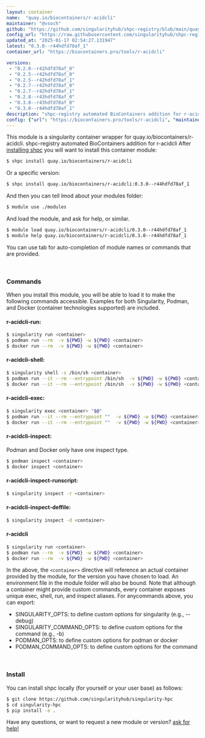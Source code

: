 ```yaml
---
layout: container
name:  "quay.io/biocontainers/r-acidcli"
maintainer: "@vsoch"
github: "https://github.com/singularityhub/shpc-registry/blob/main/quay.io/biocontainers/r-acidcli/container.yaml"
config_url: "https://raw.githubusercontent.com/singularityhub/shpc-registry/main/quay.io/biocontainers/r-acidcli/container.yaml"
updated_at: "2025-01-17 02:54:27.131947"
latest: "0.3.0--r44hdfd78af_1"
container_url: "https://biocontainers.pro/tools/r-acidcli"

versions:
 - "0.2.0--r41hdfd78af_0"
 - "0.2.5--r42hdfd78af_0"
 - "0.2.5--r42hdfd78af_1"
 - "0.2.7--r42hdfd78af_0"
 - "0.2.7--r42hdfd78af_1"
 - "0.2.8--r43hdfd78af_0"
 - "0.3.0--r43hdfd78af_0"
 - "0.3.0--r44hdfd78af_1"
description: "shpc-registry automated BioContainers addition for r-acidcli"
config: {"url": "https://biocontainers.pro/tools/r-acidcli", "maintainer": "@vsoch", "description": "shpc-registry automated BioContainers addition for r-acidcli", "latest": {"0.3.0--r44hdfd78af_1": "sha256:63026fff7df18176f26d3c727837cf084632224b99a1c6644d8a90c25bb883f5"}, "tags": {"0.2.0--r41hdfd78af_0": "sha256:9a36d78a939ef97ccaa9ecdc4f7f9873c5af3155c740e1e18fb20f74acd54a2e", "0.2.5--r42hdfd78af_0": "sha256:8af160273025875429f3318b9e6fe69a6cc05df3616b02e74ba8d6a16c4e0b94", "0.2.5--r42hdfd78af_1": "sha256:63db18130bc765abfc42ed08eb9770bd9765bf09a908dd8585aca000892f9f01", "0.2.7--r42hdfd78af_0": "sha256:62dbf9f522d4950e4a8e87b0c96715619f4207cf1d62a3e59aa3259f4f789c6c", "0.2.7--r42hdfd78af_1": "sha256:04156c07eb788ff9d13fbf8d730ebacb1faff524bd48402921ea28ec695f5a17", "0.2.8--r43hdfd78af_0": "sha256:e9d7a33ed9f5c94f12d93099677b0c1f805ca617cd13a6f91ddfb37f851b2b07", "0.3.0--r43hdfd78af_0": "sha256:d3714ddfac9026d4edc0c17291d136357c7621637108fbe44ba692f4e1f7a3ac", "0.3.0--r44hdfd78af_1": "sha256:63026fff7df18176f26d3c727837cf084632224b99a1c6644d8a90c25bb883f5"}, "docker": "quay.io/biocontainers/r-acidcli"}
---
```


This module is a singularity container wrapper for quay.io/biocontainers/r-acidcli.
shpc-registry automated BioContainers addition for r-acidcli
After [installing shpc](#install) you will want to install this container module:


```bash
$ shpc install quay.io/biocontainers/r-acidcli
```

Or a specific version:

```bash
$ shpc install quay.io/biocontainers/r-acidcli:0.3.0--r44hdfd78af_1
```

And then you can tell lmod about your modules folder:

```bash
$ module use ./modules
```

And load the module, and ask for help, or similar.

```bash
$ module load quay.io/biocontainers/r-acidcli/0.3.0--r44hdfd78af_1
$ module help quay.io/biocontainers/r-acidcli/0.3.0--r44hdfd78af_1
```

You can use tab for auto-completion of module names or commands that are provided.

<br>

### Commands

When you install this module, you will be able to load it to make the following commands accessible.
Examples for both Singularity, Podman, and Docker (container technologies supported) are included.

#### r-acidcli-run:

```bash
$ singularity run <container>
$ podman run --rm  -v ${PWD} -w ${PWD} <container>
$ docker run --rm  -v ${PWD} -w ${PWD} <container>
```

#### r-acidcli-shell:

```bash
$ singularity shell -s /bin/sh <container>
$ podman run --it --rm --entrypoint /bin/sh  -v ${PWD} -w ${PWD} <container>
$ docker run --it --rm --entrypoint /bin/sh  -v ${PWD} -w ${PWD} <container>
```

#### r-acidcli-exec:

```bash
$ singularity exec <container> "$@"
$ podman run --it --rm --entrypoint ""  -v ${PWD} -w ${PWD} <container> "$@"
$ docker run --it --rm --entrypoint ""  -v ${PWD} -w ${PWD} <container> "$@"
```

#### r-acidcli-inspect:

Podman and Docker only have one inspect type.

```bash
$ podman inspect <container>
$ docker inspect <container>
```

#### r-acidcli-inspect-runscript:

```bash
$ singularity inspect -r <container>
```

#### r-acidcli-inspect-deffile:

```bash
$ singularity inspect -d <container>
```



#### r-acidcli

```bash
$ singularity run <container>
$ podman run --rm  -v ${PWD} -w ${PWD} <container>
$ docker run --rm  -v ${PWD} -w ${PWD} <container>
```


In the above, the `<container>` directive will reference an actual container provided
by the module, for the version you have chosen to load. An environment file in the
module folder will also be bound. Note that although a container
might provide custom commands, every container exposes unique exec, shell, run, and
inspect aliases. For anycommands above, you can export:

 - SINGULARITY_OPTS: to define custom options for singularity (e.g., --debug)
 - SINGULARITY_COMMAND_OPTS: to define custom options for the command (e.g., -b)
 - PODMAN_OPTS: to define custom options for podman or docker
 - PODMAN_COMMAND_OPTS: to define custom options for the command

<br>

### Install

You can install shpc locally (for yourself or your user base) as follows:

```bash
$ git clone https://github.com/singularityhub/singularity-hpc
$ cd singularity-hpc
$ pip install -e .
```

Have any questions, or want to request a new module or version? [ask for help!](https://github.com/singularityhub/singularity-hpc/issues)